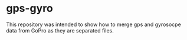 # gps-gyro
This repository was intended to show how to merge gps and gyrosocpe data from GoPro as they are separated files.
